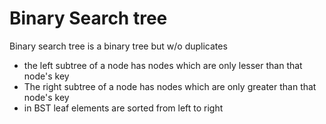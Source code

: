 # Binary Search tree
Binary search tree is a binary tree but w/o duplicates
* the left subtree of a node has nodes which are only lesser than that node's key
* The right subtree of a node has nodes which are only greater than that node's key
* in BST leaf elements are sorted from left to right